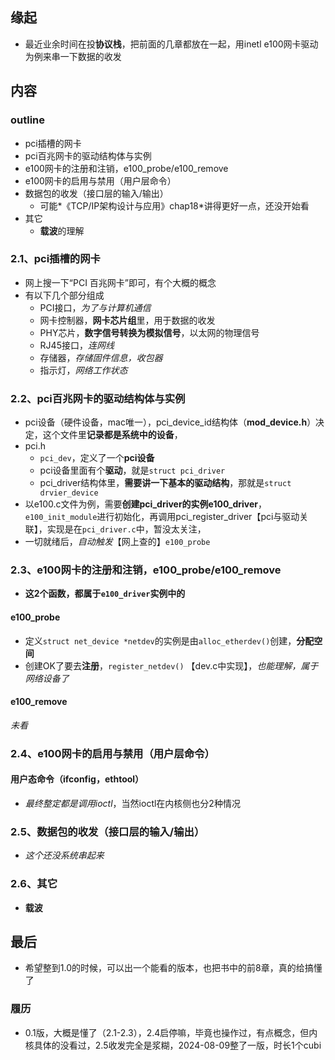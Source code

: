 ## 缘起

+ 最近业余时间在投**协议栈**，把前面的几章都放在一起，用inetl e100网卡驱动为例来串一下数据的收发

## 内容

### outline

+ pci插槽的网卡
+ pci百兆网卡的驱动结构体与实例
+ e100网卡的注册和注销，e100_probe/e100_remove
+ e100网卡的启用与禁用（用户层命令）
+ 数据包的收发（接口层的输入/输出）
  + 可能*《TCP/IP架构设计与应用》chap18*讲得更好一点，还没开始看
+ 其它
  + **载波**的理解

### 2.1、pci插槽的网卡

+ 网上搜一下“PCI 百兆网卡”即可，有个大概的概念
+ 有以下几个部分组成
  + PCI接口，*为了与计算机通信*
  + 网卡控制器，**网卡芯片组**里，用于数据的收发
  + PHY芯片，**数字信号转换为模拟信号**，以太网的物理信号
  + RJ45接口，*连网线*
  + 存储器，*存储固件信息，收包器*
  + 指示灯，*网络工作状态*

### 2.2、pci百兆网卡的驱动结构体与实例

+ pci设备（硬件设备，mac唯一），pci_device_id结构体（**mod_device.h**）决定，这个文件里**记录都是系统中的设备**，
+ pci.h
  + `pci_dev`，定义了一个**pci设备**
  + pci设备里面有个**驱动**，就是`struct pci_driver`
  + pci_driver结构体里，**需要讲一下基本的驱动结构**，那就是`struct drvier_device`
+ 以e100.c文件为例，需要**创建pci_driver的实例e100_driver**， `e100_init_module`进行初始化，再调用pci_register_driver【pci与驱动关联】，实现是在`pci_driver.c`中，暂没太关注，
+ 一切就绪后，*自动触发*【网上查的】`e100_probe`

### 2.3、e100网卡的注册和注销，e100_probe/e100_remove

+ **这2个函数，都属于`e100_driver`实例中的**

#### e100_probe

+ 定义`struct net_device *netdev`的实例是由`alloc_etherdev()`创建，**分配空间**
+ 创建OK了要去**注册**，`register_netdev()` 【dev.c中实现】，*也能理解，属于网络设备了*

#### e100_remove

*未看*

### 2.4、e100网卡的启用与禁用（用户层命令）

#### 用户态命令（ifconfig，ethtool）

+ *最终整定都是调用ioctl*，当然ioctl在内核侧也分2种情况

### 2.5、数据包的收发（接口层的输入/输出）

+ *这个还没系统串起来*

### 2.6、其它

+ **载波**

## 最后

+ 希望整到1.0的时候，可以出一个能看的版本，也把书中的前8章，真的给搞懂了

### 履历

+ 0.1版，大概是懂了（2.1-2.3），2.4启停嘛，毕竟也操作过，有点概念，但内核具体的没看过，2.5收发完全是浆糊，2024-08-09整了一版，时长1个cubi